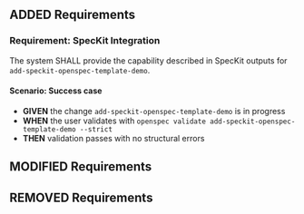 ## ADDED Requirements

### Requirement: SpecKit Integration
The system SHALL provide the capability described in SpecKit outputs for `add-speckit-openspec-template-demo`.

#### Scenario: Success case
- **GIVEN** the change `add-speckit-openspec-template-demo` is in progress
- **WHEN** the user validates with `openspec validate add-speckit-openspec-template-demo --strict`
- **THEN** validation passes with no structural errors

## MODIFIED Requirements
<!-- If modifying an existing capability, place the full updated requirement(s) here. -->

## REMOVED Requirements
<!-- If removing a requirement, document the reason and migration strategy. -->

